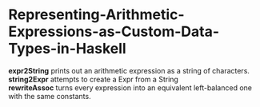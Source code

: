 # Representing-Arithmetic-Expressions-as-Custom-Data-Types-in-Haskell
<b>expr2String</b> prints out an arithmetic expression as a string of characters.<br>
<b>string2Expr</b> attempts to create a Expr from a String <br>
<b>rewriteAssoc</b> turns every expression into an equivalent left-balanced one with the same constants. 
